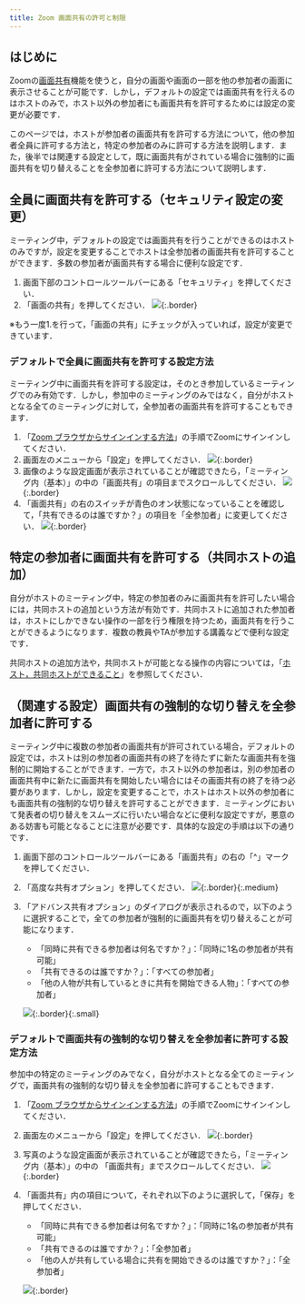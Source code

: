 ```yaml
---
title: Zoom 画面共有の許可と制限
---
```


## はじめに
Zoomの[画面共有](..)機能を使うと，自分の画面や画面の一部を他の参加者の画面に表示させることが可能です．しかし，デフォルトの設定では画面共有を行えるのはホストのみで，ホスト以外の参加者にも画面共有を許可するためには設定の変更が必要です．

このページでは，ホストが参加者の画面共有を許可する方法について，他の参加者全員に許可する方法と，特定の参加者のみに許可する方法を説明します．また，後半では関連する設定として，既に画面共有がされている場合に強制的に画面共有を切り替えることを全参加者に許可する方法について説明します．

## 全員に画面共有を許可する（セキュリティ設定の変更）
ミーティング中，デフォルトの設定では画面共有を行うことができるのはホストのみですが，設定を変更することでホストは全参加者の画面共有を許可することができます．多数の参加者が画面共有する場合に便利な設定です．

1. 画面下部のコントロールツールバーにある「セキュリティ」を押してください．
2. 「画面の共有」を押してください．
![](share_all.png){:.border}

※もう一度1.を行って，「画面の共有」にチェックが入っていれば，設定が変更できています．

### デフォルトで全員に画面共有を許可する設定方法
ミーティング中に画面共有を許可する設定は，そのとき参加しているミーティングでのみ有効です．しかし，参加中のミーティングのみではなく，自分がホストとなる全てのミーティングに対して，全参加者の画面共有を許可することもできます．

1. 「[Zoom ブラウザからサインインする方法](../../../signin/#browser)」の手順でZoomにサインインしてください．
2. 画面左のメニューから「設定」を押してください．
![](share_all_default1.png){:.border}
3. 画像のような設定画面が表示されていることが確認できたら，「ミーティング内（基本）」の中の「画面共有」の項目までスクロールしてください．
![](share_all_default2.png){:.border}
4. 「画面共有」の右のスイッチが青色のオン状態になっていることを確認して，「共有できるのは誰ですか？」の項目を「全参加者」に変更してください．
![](share_all_default3.png){:.border}

## 特定の参加者に画面共有を許可する（共同ホストの追加）
自分がホストのミーティング中，特定の参加者のみに画面共有を許可したい場合には，共同ホストの追加という方法が有効です．共同ホストに追加された参加者は，ホストにしかできない操作の一部を行う権限を持つため，画面共有を行うことができるようになります．複数の教員やTAが参加する講義などで便利な設定です．

共同ホストの追加方法や，共同ホストが可能となる操作の内容については，「[ホスト，共同ホストができること](../../../misc/host_cohost/)」を参照してください．

## （関連する設定）画面共有の強制的な切り替えを全参加者に許可する
ミーティング中に複数の参加者の画面共有が許可されている場合，デフォルトの設定では，ホストは別の参加者の画面共有の終了を待たずに新たな画面共有を強制的に開始することができます．一方で，ホスト以外の参加者は，別の参加者の画面共有中に新たに画面共有を開始したい場合にはその画面共有の終了を待つ必要があります．しかし，設定を変更することで，ホストはホスト以外の参加者にも画面共有の強制的な切り替えを許可することができます．ミーティングにおいて発表者の切り替えをスムーズに行いたい場合などに便利な設定ですが，悪意のある妨害も可能となることに注意が必要です．具体的な設定の手順は以下の通りです．

1. 画面下部のコントロールツールバーにある「画面共有」の右の「^」マークを押してください．
2. 「高度な共有オプション」を押してください．
![](share_takeover1.png){:.border}{:.medium}
3. 「アドバンス共有オプション」のダイアログが表示されるので，以下のように選択することで，全ての参加者が強制的に画面共有を切り替えることが可能になります．
   - 「同時に共有できる参加者は何名ですか？」：「同時に1名の参加者が共有可能」
   - 「共有できるのは誰ですか？」：「すべての参加者」
   - 「他の人物が共有しているときに共有を開始できる人物」：「すべての参加者」

   ![](share_takeover2.png){:.border}{:.small}

### デフォルトで画面共有の強制的な切り替えを全参加者に許可する設定方法
参加中の特定のミーティングのみでなく，自分がホストとなる全てのミーティングで，画面共有の強制的な切り替えを全参加者に許可することもできます．

1. 「[Zoom ブラウザからサインインする方法](../../../signin/#browser)」の手順でZoomにサインインしてください．
2. 画面左のメニューから「設定」を押してください．
![](share_all_default1.png){:.border}
3. 写真のような設定画面が表示されていることが確認できたら，「ミーティング内（基本）」の中の 「画面共有」までスクロールしてください．
![](share_all_default2.png){:.border}
4. 「画面共有」内の項目について，それぞれ以下のように選択して，「保存」を押してください．
   - 「同時に共有できる参加者は何名ですか？」：「同時に1名の参加者が共有可能」
   - 「共有できるのは誰ですか？」：「全参加者」
   - 「他の人が共有している場合に共有を開始できるのは誰ですか？」：「全参加者」
   
   ![](share_takeover_default.png){:.border}
